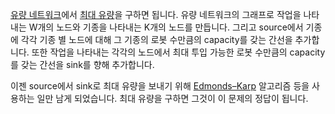 [유량 네트워크](http://en.wikipedia.org/wiki/Flow_network)에서 [최대 유량](http://en.wikipedia.org/wiki/Maximum_flow_problem)을 구하면 됩니다. 유량 네트워크의 그래프로 작업을 나타내는 W개의 노드와 기종을 나타내는 K개의 노드를 만듭니다. 그리고 source에서 기종에 각각 기종 별 노드에 대해 그 기종의 로봇 수만큼의 capacity를 갖는 간선을 추가합니다. 또한 작업을 나타내는 각각의 노드에서 최대 투입 가능한 로봇 수만큼의 capacity를 갖는 간선을 sink를 향해 추가합니다.

이젠 source에서 sink로 최대 유량을 보내기 위해 [Edmonds–Karp](http://en.wikipedia.org/wiki/Edmonds%E2%80%93Karp_algorithm) 알고리즘 등을 사용하는 일만 남게 되었습니다. 최대 유량을 구하면 그것이 이 문제의 정답이 됩니다.
